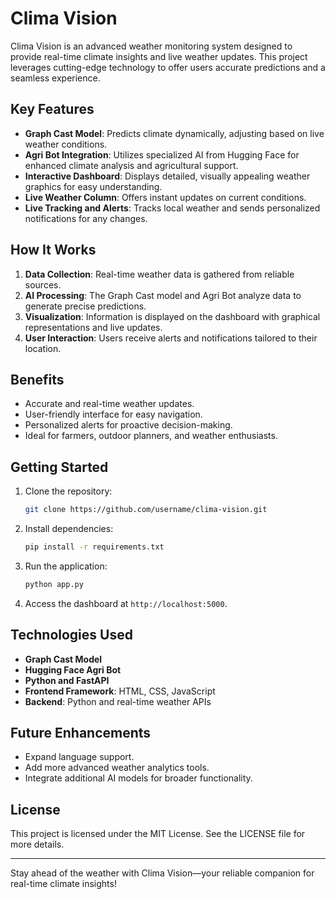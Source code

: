 # Clima Vision

Clima Vision is an advanced weather monitoring system designed to provide real-time climate insights and live weather updates. This project leverages cutting-edge technology to offer users accurate predictions and a seamless experience.

## Key Features

- **Graph Cast Model**: Predicts climate dynamically, adjusting based on live weather conditions.
- **Agri Bot Integration**: Utilizes specialized AI from Hugging Face for enhanced climate analysis and agricultural support.
- **Interactive Dashboard**: Displays detailed, visually appealing weather graphics for easy understanding.
- **Live Weather Column**: Offers instant updates on current conditions.
- **Live Tracking and Alerts**: Tracks local weather and sends personalized notifications for any changes.

## How It Works

1. **Data Collection**: Real-time weather data is gathered from reliable sources.
2. **AI Processing**: The Graph Cast model and Agri Bot analyze data to generate precise predictions.
3. **Visualization**: Information is displayed on the dashboard with graphical representations and live updates.
4. **User Interaction**: Users receive alerts and notifications tailored to their location.

## Benefits

- Accurate and real-time weather updates.
- User-friendly interface for easy navigation.
- Personalized alerts for proactive decision-making.
- Ideal for farmers, outdoor planners, and weather enthusiasts.

## Getting Started

1. Clone the repository:
   ```bash
   git clone https://github.com/username/clima-vision.git
   ```
2. Install dependencies:
   ```bash
   pip install -r requirements.txt
   ```
3. Run the application:
   ```bash
   python app.py
   ```
4. Access the dashboard at `http://localhost:5000`.

## Technologies Used

- **Graph Cast Model**
- **Hugging Face Agri Bot**
- **Python and FastAPI**
- **Frontend Framework**: HTML, CSS, JavaScript
- **Backend**: Python and real-time weather APIs

## Future Enhancements

- Expand language support.
- Add more advanced weather analytics tools.
- Integrate additional AI models for broader functionality.

## License

This project is licensed under the MIT License. See the LICENSE file for more details.

---

Stay ahead of the weather with Clima Vision—your reliable companion for real-time climate insights!
